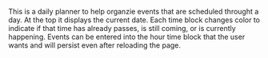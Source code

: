 This is a daily planner to help organzie events that are scheduled throught a day. At the top it displays the current date. Each time block changes color to indicate if that time has already passes, is still coming, or is currently happening. Events can be entered into the hour time block that the user wants and will persist even after reloading the page. 
